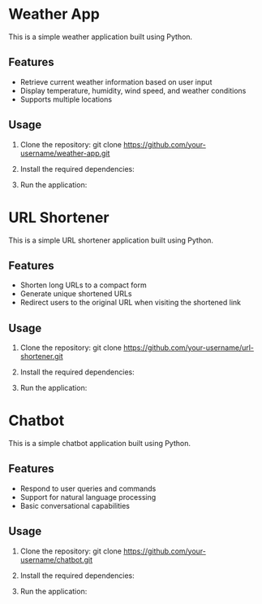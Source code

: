 # Weather App

This is a simple weather application built using Python.

## Features

- Retrieve current weather information based on user input
- Display temperature, humidity, wind speed, and weather conditions
- Supports multiple locations

## Usage

1. Clone the repository:
git clone https://github.com/your-username/weather-app.git

2. Install the required dependencies:

3. Run the application:

# URL Shortener

This is a simple URL shortener application built using Python.

## Features

- Shorten long URLs to a compact form
- Generate unique shortened URLs
- Redirect users to the original URL when visiting the shortened link

## Usage

1. Clone the repository:
git clone https://github.com/your-username/url-shortener.git

2. Install the required dependencies:

3. Run the application:

# Chatbot

This is a simple chatbot application built using Python.

## Features

- Respond to user queries and commands
- Support for natural language processing
- Basic conversational capabilities

## Usage

1. Clone the repository:
git clone https://github.com/your-username/chatbot.git

2. Install the required dependencies:

3. Run the application:



